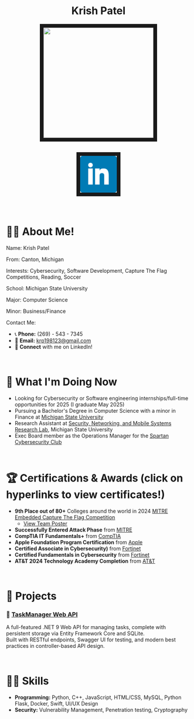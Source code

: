 <h1 align="center"> Krish Patel</h1>


<p align="center"> <img src="./Krish_Photo.jpg" width="300" height="300" border="10"/> </p>

<h2 align="center"> <a href="https://www.linkedin.com/in/krishna-patel-a83424202/"> <img src="./social-linkedin.png" alt="LinkedIn" loading="lazy" width="100" height="100" border="10"> </a> </h2>

<br>

# 🙋‍♂️ About Me!

Name:
Krish Patel

From: 
Canton, Michigan

Interests: 
Cybersecurity, Software Development, Capture The Flag Competitions, Reading, Soccer

School: 
Michigan State University

Major: 
Computer Science

Minor: 
Business/Finance

Contact Me:
- 📞 **Phone:** (269) - 543 - 7345 
- 📧 **Email:** [krp198123@gmail.com](mailto:krp198123@gmail.com)
- 🔗 **Connect** with me on LinkedIn!
  
<br>


# 🚀 What I'm Doing Now

- Looking for Cybersecurity or Software engineering internships/full-time opportunities for 2025 (I graduate May 2025)
- Pursuing a Bachelor's Degree in Computer Science with a minor in Finance at [Michigan State University](https://msu.edu/)
- Research Assistant at [Security, Networking, and Mobile Systems Research Lab](https://www.cse.msu.edu/~ghtu/research-projects.html), Michigan State University
- Exec Board member as the Operations Manager for the [Spartan Cybersecurity Club](https://spartancybersecurityclub.github.io/)

<br>

# 🏆 Certifications & Awards (click on hyperlinks to view certificates!)
- **9th Place out of 80+** Colleges around the world in 2024 [MITRE Embedded Capture The Flag Competition](https://mitre-engenuity.org/growing-impact/ectf-embedded-capture-the-flag/)
  - [View Team Poster](./msu_ectf_poster.pdf)
- **Successfully Entered Attack Phase** from [MITRE](https://credsverse.com/credentials/81e9662b-414a-4db3-8d92-e42056ef39b6)
- **CompTIA IT Fundamentals+** from [CompTIA](./CompTIA_IT_Fundamentals_ITF+.pdf) 
- **Apple Foundation Program Certification** from [Apple](./AppleCertification.pdf)
- **Certified Associate in Cybersecurity)** from [Fortinet](./Fortinet_Certified_Associate_in_Cybersecurity.pdf)
- **Certified Fundamentals in Cybersecurity** from [Fortinet](./Fortinet_Certified_Fundamentals_in_Cybersecurity.pdf)
- **AT&T 2024 Technology Academy Completion** from [AT&T](https://www.credly.com/badges/a4eb3301-ce96-416a-9096-bdb775b821b8/linked_in?t=sg08sz)

<br>

# 📂 Projects

### 🔧 [TaskManager Web API](https://github.com/KrishPatel198/TaskManager-API/tree/main)
A full-featured .NET 9 Web API for managing tasks, complete with persistent storage via Entity Framework Core and SQLite.  
Built with RESTful endpoints, Swagger UI for testing, and modern best practices in controller-based API design.


<br>

# 👨‍💻 Skills
- **Programming:** Python, C++, JavaScript, HTML/CSS, MySQL, Python Flask, Docker, Swift, UI/UX Design
- **Security:** Vulnerability Management, Penetration testing, Cryptography
       
